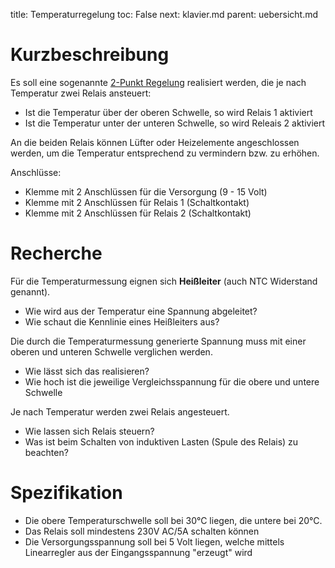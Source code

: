 title: Temperaturregelung
toc: False
next: klavier.md
parent: uebersicht.md

# Kurzbeschreibung
Es soll eine sogenannte [2-Punkt Regelung](https://de.wikipedia.org/wiki/Zweipunktregler) realisiert werden,
die je nach Temperatur zwei Relais ansteuert:
* Ist die Temperatur über der oberen Schwelle, so wird Relais 1 aktiviert
* Ist die Temperatur unter der unteren Schwelle, so wird Releais 2 aktiviert

An die beiden Relais können Lüfter oder Heizelemente angeschlossen werden, um die Temperatur entsprechend zu
vermindern bzw. zu erhöhen.

Anschlüsse:
* Klemme mit 2 Anschlüssen für die Versorgung (9 - 15 Volt)
* Klemme mit 2 Anschlüssen für Relais 1 (Schaltkontakt)
* Klemme mit 2 Anschlüssen für Relais 2 (Schaltkontakt)

# Recherche
Für die Temperaturmessung eignen sich **Heißleiter** (auch NTC Widerstand genannt).

* Wie wird aus der Temperatur eine Spannung abgeleitet?
* Wie schaut die Kennlinie eines Heißleiters aus?

Die durch die Temperaturmessung generierte Spannung muss mit einer oberen und unteren Schwelle verglichen werden.

* Wie lässt sich das realisieren?
* Wie hoch ist die jeweilige Vergleichsspannung für die obere und untere Schwelle

Je nach Temperatur werden zwei Relais angesteuert.

* Wie lassen sich Relais steuern?
* Was ist beim Schalten von induktiven Lasten (Spule des Relais) zu beachten?

# Spezifikation
* Die obere Temperaturschwelle soll bei 30°C liegen, die untere bei 20°C.
* Das Relais soll mindestens 230V AC/5A schalten können
* Die Versorgungsspannung soll bei 5 Volt liegen, welche mittels Linearregler aus der Eingangsspannung "erzeugt" wird
